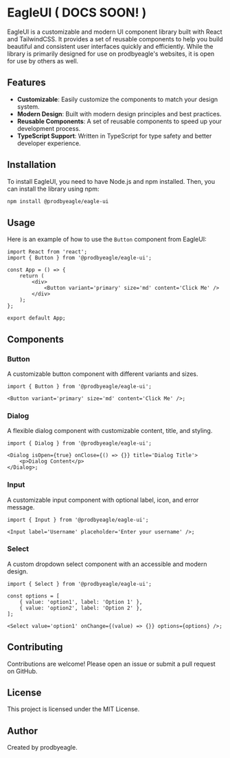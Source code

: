 # EagleUI ( DOCS SOON! )

EagleUI is a customizable and modern UI component library built with React and TailwindCSS. It provides a set of reusable components to help you build beautiful and consistent user interfaces quickly and efficiently. While the library is primarily designed for use on prodbyeagle's websites, it is open for use by others as well.

## Features

- **Customizable**: Easily customize the components to match your design system.
- **Modern Design**: Built with modern design principles and best practices.
- **Reusable Components**: A set of reusable components to speed up your development process.
- **TypeScript Support**: Written in TypeScript for type safety and better developer experience.

## Installation

To install EagleUI, you need to have Node.js and npm installed. Then, you can install the library using npm:

```bash
npm install @prodbyeagle/eagle-ui
```

## Usage

Here is an example of how to use the `Button` component from EagleUI:

```tsx
import React from 'react';
import { Button } from '@prodbyeagle/eagle-ui';

const App = () => {
	return (
		<div>
			<Button variant='primary' size='md' content='Click Me' />
		</div>
	);
};

export default App;
```

## Components

### Button

A customizable button component with different variants and sizes.

```tsx
import { Button } from '@prodbyeagle/eagle-ui';

<Button variant='primary' size='md' content='Click Me' />;
```

### Dialog

A flexible dialog component with customizable content, title, and styling.

```tsx
import { Dialog } from '@prodbyeagle/eagle-ui';

<Dialog isOpen={true} onClose={() => {}} title='Dialog Title'>
	<p>Dialog Content</p>
</Dialog>;
```

### Input

A customizable input component with optional label, icon, and error message.

```tsx
import { Input } from '@prodbyeagle/eagle-ui';

<Input label='Username' placeholder='Enter your username' />;
```

### Select

A custom dropdown select component with an accessible and modern design.

```tsx
import { Select } from '@prodbyeagle/eagle-ui';

const options = [
	{ value: 'option1', label: 'Option 1' },
	{ value: 'option2', label: 'Option 2' },
];

<Select value='option1' onChange={(value) => {}} options={options} />;
```

## Contributing

Contributions are welcome! Please open an issue or submit a pull request on GitHub.

## License

This project is licensed under the MIT License.

## Author

Created by prodbyeagle.
